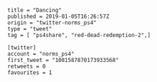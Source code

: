 ```
title = "Dancing"
published = 2019-01-05T16:26:57Z
origin = "twitter-norms_ps4"
type = "tweet"
tag = [ "ps4share", "red-dead-redemption-2",]

[twitter]
account = "norms_ps4"
first_tweet = "1081587870173933568"
retweets = 0
favourites = 1
```

<p class='image'><img src='https://mnf.m17s.net/2019/01/05/DwKSbzEWkAAxUSo.jpg' alt=''></p>

